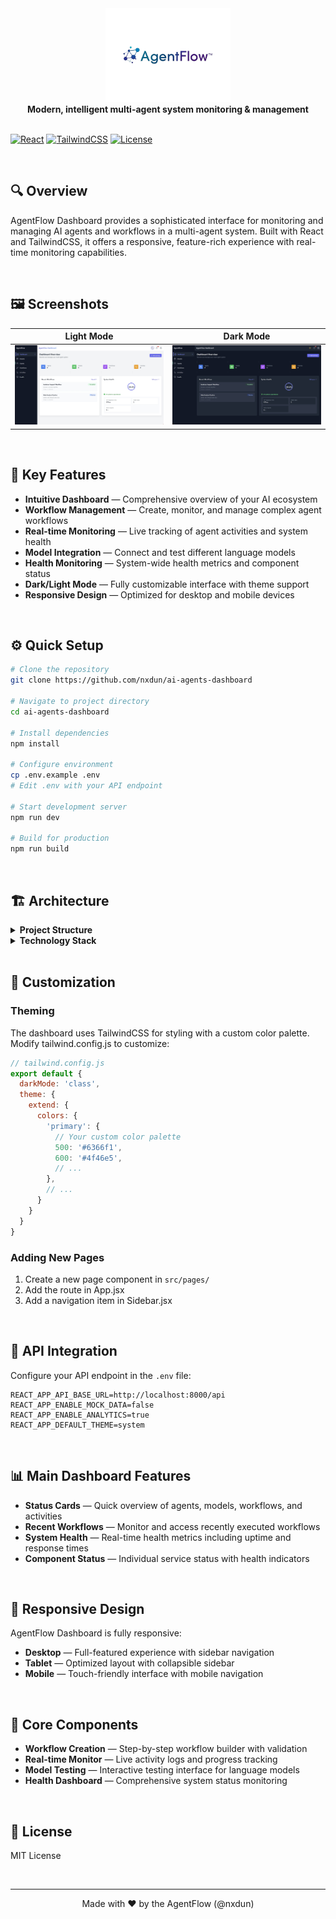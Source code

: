 <div align="center">
  <img src="/src/assets/logo.png" alt="AgentFlow Logo" width="200"/>
  <br/>
  <strong>Modern, intelligent multi-agent system monitoring & management</strong>
  <br/>
  <br/>
</div>

[![React](https://img.shields.io/badge/React-19.0.0-61DAFB?style=flat-square&logo=react)](https://reactjs.org/)
[![TailwindCSS](https://img.shields.io/badge/Tailwind-3.x-38B2AC?style=flat-square&logo=tailwind-css)](https://tailwindcss.com/)
[![License](https://img.shields.io/badge/License-MIT-green.svg?style=flat-square)](LICENSE)

<br/>

## 🔍 Overview

AgentFlow Dashboard provides a sophisticated interface for monitoring and managing AI agents and workflows in a multi-agent system. Built with React and TailwindCSS, it offers a responsive, feature-rich experience with real-time monitoring capabilities.

<br/>

## 🖼️ Screenshots

| Light Mode | Dark Mode |
|------------|-----------|
| ![Light Mode Dashboard](/src/assets/light_mode.png) | ![Dark Mode Dashboard](/src/assets/dark_mode.png) |

<br/>

## 🚀 Key Features

- **Intuitive Dashboard** — Comprehensive overview of your AI ecosystem
- **Workflow Management** — Create, monitor, and manage complex agent workflows
- **Real-time Monitoring** — Live tracking of agent activities and system health
- **Model Integration** — Connect and test different language models
- **Health Monitoring** — System-wide health metrics and component status
- **Dark/Light Mode** — Fully customizable interface with theme support
- **Responsive Design** — Optimized for desktop and mobile devices

<br/>

## ⚙️ Quick Setup

```bash
# Clone the repository
git clone https://github.com/nxdun/ai-agents-dashboard

# Navigate to project directory
cd ai-agents-dashboard

# Install dependencies
npm install

# Configure environment
cp .env.example .env
# Edit .env with your API endpoint

# Start development server
npm run dev

# Build for production
npm run build
```

<br/>

## 🏗️ Architecture

<details>
<summary><strong>Project Structure</strong></summary>

```
src/
├── components/       # Reusable UI components
│   ├── CreateWorkflowModal.jsx
│   ├── ModelTestModal.jsx
│   ├── NavBar.jsx
│   ├── RealtimeMonitor.jsx
│   ├── Sidebar.jsx
│   └── ...
├── context/          # React context providers
│   └── DarkModeContext.jsx
├── pages/            # Application views
│   ├── Activities.jsx
│   ├── Agents.jsx
│   ├── Dashboard.jsx
│   ├── Health.jsx
│   ├── Models.jsx
│   └── Workflows.jsx
├── services/         # API integration
├── utils/            # Helper functions
├── App.jsx           # Main component
└── main.jsx         # Entry point
```
</details>

<details>
<summary><strong>Technology Stack</strong></summary>

- **Frontend Framework:** React 19
- **Routing:** React Router 7
- **Styling:** TailwindCSS
- **Icons:** Lucide React
- **HTTP Client:** Axios
- **Build Tool:** Vite
</details>

<br/>

## 🎨 Customization

### Theming

The dashboard uses TailwindCSS for styling with a custom color palette. Modify tailwind.config.js to customize:

```js
// tailwind.config.js
export default {
  darkMode: 'class',
  theme: {
    extend: {
      colors: {
        'primary': {
          // Your custom color palette
          500: '#6366f1',
          600: '#4f46e5',
          // ...
        },
        // ...
      }
    }
  }
}
```

### Adding New Pages

1. Create a new page component in `src/pages/`
2. Add the route in App.jsx
3. Add a navigation item in Sidebar.jsx

<br/>

## 🔌 API Integration

Configure your API endpoint in the `.env` file:

```
REACT_APP_API_BASE_URL=http://localhost:8000/api
REACT_APP_ENABLE_MOCK_DATA=false
REACT_APP_ENABLE_ANALYTICS=true
REACT_APP_DEFAULT_THEME=system
```

<br/>

## 📊 Main Dashboard Features

- **Status Cards** — Quick overview of agents, models, workflows, and activities
- **Recent Workflows** — Monitor and access recently executed workflows
- **System Health** — Real-time health metrics including uptime and response times
- **Component Status** — Individual service status with health indicators

<br/>

## 📱 Responsive Design

AgentFlow Dashboard is fully responsive:
- **Desktop** — Full-featured experience with sidebar navigation
- **Tablet** — Optimized layout with collapsible sidebar
- **Mobile** — Touch-friendly interface with mobile navigation

<br/>

## 🧩 Core Components

- **Workflow Creation** — Step-by-step workflow builder with validation
- **Real-time Monitor** — Live activity logs and progress tracking
- **Model Testing** — Interactive testing interface for language models
- **Health Dashboard** — Comprehensive system status monitoring

<br/>

## 📄 License

MIT License

<br/>

---

<div align="center">
  <p>Made with ❤️ by the AgentFlow (@nxdun)</p>
</div>